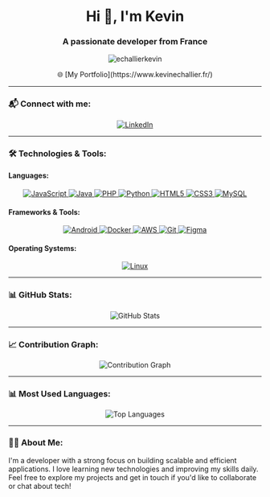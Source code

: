 <h1 align="center">Hi 👋, I'm Kevin</h1>
<h3 align="center">A passionate developer from France</h3>

<p align="center">
  <img src="https://komarev.com/ghpvc/?username=echallierkevin&label=Profile%20views&color=0e75b6&style=flat" alt="echallierkevin" />
</p>

<p align="center">
  🌐 [My Portfolio](https://www.kevinechallier.fr/)
</p>

---

### 📬 Connect with me:
<p align="center">
  <a href="https://linkedin.com/in/kevin-echallier-03b78424a" target="_blank">
    <img src="https://img.shields.io/badge/-LinkedIn-0e76a8?style=flat&logo=linkedin&logoColor=white" alt="LinkedIn" />
  </a>
</p>

---

### 🛠️ Technologies & Tools:

#### **Languages:**
<p align="center">
  <a href="https://developer.mozilla.org/en-US/docs/Web/JavaScript" target="_blank">
    <img src="https://img.shields.io/badge/JavaScript-efd81d?style=flat&logo=javascript&logoColor=black" alt="JavaScript" />
  </a>
  <a href="https://www.java.com" target="_blank">
    <img src="https://img.shields.io/badge/Java-007396?style=flat&logo=java&logoColor=white" alt="Java" />
  </a>
  <a href="https://www.php.net" target="_blank">
    <img src="https://img.shields.io/badge/PHP-777bb3?style=flat&logo=php&logoColor=white" alt="PHP" />
  </a>
  <a href="https://www.python.org" target="_blank">
    <img src="https://img.shields.io/badge/Python-3776AB?style=flat&logo=python&logoColor=white" alt="Python" />
  </a>
  <a href="https://www.w3.org/html/" target="_blank">
    <img src="https://img.shields.io/badge/HTML5-e34f26?style=flat&logo=html5&logoColor=white" alt="HTML5" />
  </a>
  <a href="https://www.w3schools.com/css/" target="_blank">
    <img src="https://img.shields.io/badge/CSS3-2965f1?style=flat&logo=css3&logoColor=white" alt="CSS3" />
  </a>
  <a href="https://www.mysql.com/" target="_blank">
    <img src="https://img.shields.io/badge/MySQL-4479a1?style=flat&logo=mysql&logoColor=white" alt="MySQL" />
  </a>
</p>

#### **Frameworks & Tools:**
<p align="center">
  <a href="https://developer.android.com" target="_blank">
    <img src="https://img.shields.io/badge/Android-3ddc84?style=flat&logo=android&logoColor=white" alt="Android" />
  </a>
  <a href="https://www.docker.com" target="_blank">
    <img src="https://img.shields.io/badge/Docker-2496ed?style=flat&logo=docker&logoColor=white" alt="Docker" />
  </a>
  <a href="https://aws.amazon.com" target="_blank">
    <img src="https://img.shields.io/badge/AWS-232f3e?style=flat&logo=amazonaws&logoColor=white" alt="AWS" />
  </a>
  <a href="https://git-scm.com" target="_blank">
    <img src="https://img.shields.io/badge/Git-f1502f?style=flat&logo=git&logoColor=white" alt="Git" />
  </a>
  <a href="https://www.figma.com" target="_blank">
    <img src="https://img.shields.io/badge/Figma-F24E1E?style=flat&logo=figma&logoColor=white" alt="Figma" />
  </a>
</p>

#### **Operating Systems:**
<p align="center">
  <a href="https://www.linux.org" target="_blank">
    <img src="https://img.shields.io/badge/Linux-FCC624?style=flat&logo=linux&logoColor=black" alt="Linux" />
  </a>
</p>

---

### 📊 GitHub Stats:

<p align="center">
  <!-- GitHub Stats Widget -->
  <img src="https://github-readme-stats.vercel.app/api?username=KaYoZz15&show_icons=true&count_private=true&hide=prs&theme=radical" alt="GitHub Stats" />
</p>

---

### 📈 Contribution Graph:

<p align="center">
  <!-- Contribution Graph Widget -->
  <img src="https://github-readme-streak-stats.herokuapp.com/?user=KaYoZz15&theme=radical" alt="Contribution Graph" />
</p>

---

### 📊 Most Used Languages:

<p align="center">
  <!-- Most Used Languages Widget -->
  <img src="https://github-readme-stats.vercel.app/api/top-langs?username=KaYoZz15&show_icons=true&locale=en&layout=compact&theme=radical" alt="Top Languages" />
</p>

---

### 👨‍💻 About Me:

I'm a developer with a strong focus on building scalable and efficient applications. I love learning new technologies and improving my skills daily. Feel free to explore my projects and get in touch if you'd like to collaborate or chat about tech!
